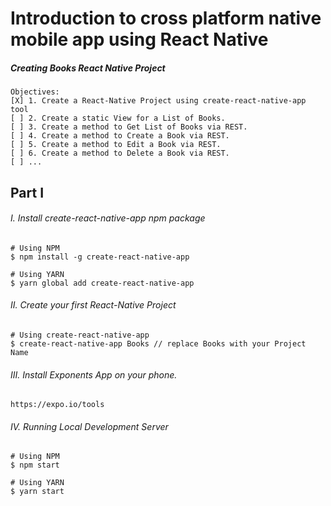 Introduction to cross platform native mobile app using React Native
===

##### Creating Books React Native Project

    Objectives:
    [X] 1. Create a React-Native Project using create-react-native-app tool
    [ ] 2. Create a static View for a List of Books.
    [ ] 3. Create a method to Get List of Books via REST.
    [ ] 4. Create a method to Create a Book via REST.
    [ ] 5. Create a method to Edit a Book via REST.
    [ ] 6. Create a method to Delete a Book via REST.
    [ ] ...


Part I
---

###### I. Install create-react-native-app npm package
    # Using NPM
    $ npm install -g create-react-native-app

    # Using YARN
    $ yarn global add create-react-native-app

###### II. Create your first React-Native Project
    # Using create-react-native-app
    $ create-react-native-app Books // replace Books with your Project Name


###### III. Install Exponents App on your phone.

    https://expo.io/tools

###### IV. Running Local Development Server
    # Using NPM
    $ npm start

    # Using YARN
    $ yarn start
